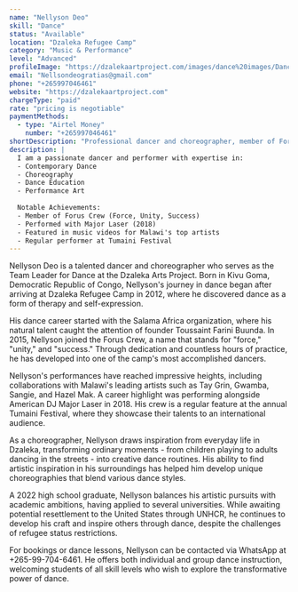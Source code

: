 ```yaml
---
name: "Nellyson Deo"
skill: "Dance"
status: "Available"
location: "Dzaleka Refugee Camp"
category: "Music & Performance"
level: "Advanced"
profileImage: "https://dzalekaartproject.com/images/dance%20images/Dance%20(Nelson).jpg"
email: "Nellsondeogratias@gmail.com"
phone: "+265997046461"
website: "https://dzalekaartproject.com"
chargeType: "paid"
rate: "pricing is negotiable"
paymentMethods:
  - type: "Airtel Money"
    number: "+265997046461"
shortDescription: "Professional dancer and choreographer, member of Forus Crew"
description: |
  I am a passionate dancer and performer with expertise in:
  - Contemporary Dance
  - Choreography
  - Dance Education
  - Performance Art
  
  Notable Achievements:
  - Member of Forus Crew (Force, Unity, Success)
  - Performed with Major Laser (2018)
  - Featured in music videos for Malawi's top artists
  - Regular performer at Tumaini Festival
---
```


Nellyson Deo is a talented dancer and choreographer who serves as the Team Leader for Dance at the Dzaleka Arts Project. Born in Kivu Goma, Democratic Republic of Congo, Nellyson's journey in dance began after arriving at Dzaleka Refugee Camp in 2012, where he discovered dance as a form of therapy and self-expression.

His dance career started with the Salama Africa organization, where his natural talent caught the attention of founder Toussaint Farini Buunda. In 2015, Nellyson joined the Forus Crew, a name that stands for "force," "unity," and "success." Through dedication and countless hours of practice, he has developed into one of the camp's most accomplished dancers.

Nellyson's performances have reached impressive heights, including collaborations with Malawi's leading artists such as Tay Grin, Gwamba, Sangie, and Hazel Mak. A career highlight was performing alongside American DJ Major Laser in 2018. His crew is a regular feature at the annual Tumaini Festival, where they showcase their talents to an international audience.

As a choreographer, Nellyson draws inspiration from everyday life in Dzaleka, transforming ordinary moments - from children playing to adults dancing in the streets - into creative dance routines. His ability to find artistic inspiration in his surroundings has helped him develop unique choreographies that blend various dance styles.

A 2022 high school graduate, Nellyson balances his artistic pursuits with academic ambitions, having applied to several universities. While awaiting potential resettlement to the United States through UNHCR, he continues to develop his craft and inspire others through dance, despite the challenges of refugee status restrictions.

For bookings or dance lessons, Nellyson can be contacted via WhatsApp at +265-99-704-6461. He offers both individual and group dance instruction, welcoming students of all skill levels who wish to explore the transformative power of dance.
